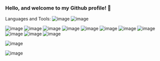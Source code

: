 ### Hello, and welcome to my Github profile! 👋

Languages and Tools:
![image](https://github.com/Calabronx/Calabronx/assets/69681105/0a339125-1c3e-45b4-8be4-f3ea952b234a)
![image](https://github.com/Calabronx/Calabronx/assets/69681105/49b60fe3-be49-45b2-afe8-b33f7cef4a97)

![image](https://github.com/Calabronx/Calabronx/assets/69681105/e4209714-1b46-4f33-9851-197a74c2b4b0)
![image](https://github.com/Calabronx/Calabronx/assets/69681105/f02a9f90-75be-4777-b07b-eaeca98b0d8a)
![image](https://github.com/Calabronx/Calabronx/assets/69681105/6247a29d-dce2-4b3f-acfd-d909d8b9d4a6)
![image](https://github.com/Calabronx/Calabronx/assets/69681105/718dece5-31a8-44ed-a068-1cdd9b4b0ae3)
![image](https://github.com/Calabronx/Calabronx/assets/69681105/d040b680-4ad8-4dae-a011-7c1bbcfb6d58)
![image](https://github.com/Calabronx/Calabronx/assets/69681105/4b3caee0-5217-4dde-a128-40ebb0dc63ff)
![image](https://github.com/Calabronx/Calabronx/assets/69681105/7b6afa57-9a85-4081-adbd-64c5a1e339d4)
![image](https://github.com/Calabronx/Calabronx/assets/69681105/92a9a183-3c0e-4ce9-b2e7-73a71b913e84)
![image](https://github.com/Calabronx/Calabronx/assets/69681105/4397b1a0-ae1d-4c8d-9222-3a610eb7c5ec)
![image](https://github.com/Calabronx/Calabronx/assets/69681105/4aec7143-e996-4ba2-a970-7569210a3a19)
![image](https://github.com/Calabronx/Calabronx/assets/69681105/2140e821-3fe5-40a7-a50d-5c16703076ae)

![image](https://github.com/Calabronx/Calabronx/assets/69681105/5c04d5f4-48f0-4da8-bc36-67cb13d2cef1)

![image](https://github.com/Calabronx/Calabronx/assets/69681105/ee00c2f3-88a3-4768-b8f6-dda6f43fe41e) 


<!--
**Calabronx/Calabronx** is a ✨ _special_ ✨ repository because its `README.md` (this file) appears on your GitHub profile.

Here are some ideas to get you started:

- 🔭 I’m currently working on ...
- 🌱 I’m currently learning ...
- 👯 I’m looking to collaborate on ...
- 🤔 I’m looking for help with ...
- 💬 Ask me about ...
- 📫 How to reach me: ...
- 😄 Pronouns: ...
- ⚡ Fun fact: ...
-->
